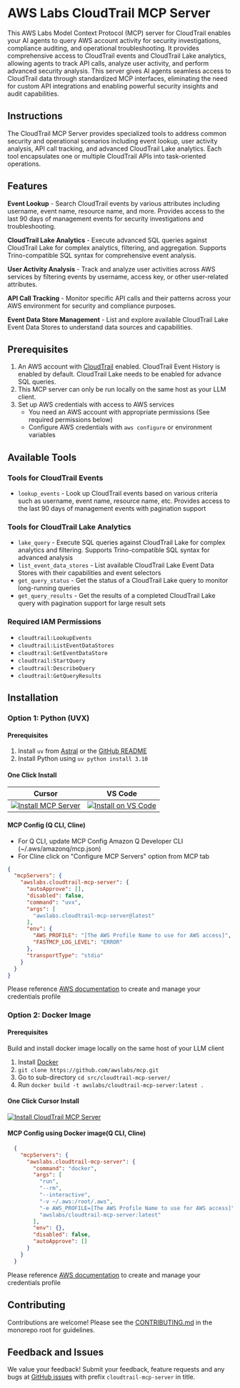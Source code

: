 # AWS Labs CloudTrail MCP Server

This AWS Labs Model Context Protocol (MCP) server for CloudTrail enables your AI agents to query AWS account activity for security investigations, compliance auditing, and operational troubleshooting. It provides comprehensive access to CloudTrail events and CloudTrail Lake analytics, allowing agents to track API calls, analyze user activity, and perform advanced security analysis. This server gives AI agents seamless access to CloudTrail data through standardized MCP interfaces, eliminating the need for custom API integrations and enabling powerful security insights and audit capabilities.

## Instructions

The CloudTrail MCP Server provides specialized tools to address common security and operational scenarios including event lookup, user activity analysis, API call tracking, and advanced CloudTrail Lake analytics. Each tool encapsulates one or multiple CloudTrail APIs into task-oriented operations.

## Features

**Event Lookup** - Search CloudTrail events by various attributes including username, event name, resource name, and more. Provides access to the last 90 days of management events for security investigations and troubleshooting.

**CloudTrail Lake Analytics** - Execute advanced SQL queries against CloudTrail Lake for complex analytics, filtering, and aggregation. Supports Trino-compatible SQL syntax for comprehensive event analysis.

**User Activity Analysis** - Track and analyze user activities across AWS services by filtering events by username, access key, or other user-related attributes.

**API Call Tracking** - Monitor specific API calls and their patterns across your AWS environment for security and compliance purposes.

**Event Data Store Management** - List and explore available CloudTrail Lake Event Data Stores to understand data sources and capabilities.

## Prerequisites
1. An AWS account with [CloudTrail](https://docs.aws.amazon.com/awscloudtrail/latest/userguide/cloudtrail-user-guide.html) enabled. CloudTrail Event History is enabled by default. CloudTrail Lake needs to be enabled for advance SQL queries.
2. This MCP server can only be run locally on the same host as your LLM client.
3. Set up AWS credentials with access to AWS services
   - You need an AWS account with appropriate permissions (See required permissions below)
   - Configure AWS credentials with `aws configure` or environment variables

## Available Tools

### Tools for CloudTrail Events
* `lookup_events` - Look up CloudTrail events based on various criteria such as username, event name, resource name, etc. Provides access to the last 90 days of management events with pagination support

### Tools for CloudTrail Lake Analytics
* `lake_query` - Execute SQL queries against CloudTrail Lake for complex analytics and filtering. Supports Trino-compatible SQL syntax for advanced analysis
* `list_event_data_stores` - List available CloudTrail Lake Event Data Stores with their capabilities and event selectors
* `get_query_status` - Get the status of a CloudTrail Lake query to monitor long-running queries
* `get_query_results` - Get the results of a completed CloudTrail Lake query with pagination support for large result sets

### Required IAM Permissions
* `cloudtrail:LookupEvents`
* `cloudtrail:ListEventDataStores`
* `cloudtrail:GetEventDataStore`
* `cloudtrail:StartQuery`
* `cloudtrail:DescribeQuery`
* `cloudtrail:GetQueryResults`

## Installation

### Option 1: Python (UVX)
#### Prerequisites
1. Install `uv` from [Astral](https://docs.astral.sh/uv/getting-started/installation/) or the [GitHub README](https://github.com/astral-sh/uv#installation)
2. Install Python using `uv python install 3.10`

#### One Click Install

| Cursor | VS Code |
|:------:|:-------:|
| [![Install MCP Server](https://cursor.com/deeplink/mcp-install-light.svg)](https://cursor.com/en/install-mcp?name=awslabs.cloudtrail-mcp-server&config=ewogICAgImF1dG9BcHByb3ZlIjogW10sCiAgICAiZGlzYWJsZWQiOiBmYWxzZSwKICAgICJjb21tYW5kIjogInV2eCBhd3NsYWJzLmNsb3VkdHJhaWwtbWNwLXNlcnZlckBsYXRlc3QiLAogICAgImVudiI6IHsKICAgICAgIkFXU19QUk9GSUxFIjogIltUaGUgQVdTIFByb2ZpbGUgTmFtZSB0byB1c2UgZm9yIEFXUyBhY2Nlc3NdIiwKICAgICAgIkZBU1RNQ1BfTE9HX0xFVkVMIjogIkVSUk9SIgogICAgfSwKICAgICJ0cmFuc3BvcnRUeXBlIjogInN0ZGlvIgp9) | [![Install on VS Code](https://img.shields.io/badge/Install_on-VS_Code-FF9900?style=flat-square&logo=visualstudiocode&logoColor=white)](https://insiders.vscode.dev/redirect/mcp/install?name=CloudTrail%20MCP%20Server&config=%7B%22autoApprove%22%3A%5B%5D%2C%22disabled%22%3Afalse%2C%22command%22%3A%22uvx%22%2C%22args%22%3A%5B%22awslabs.cloudtrail-mcp-server%40latest%22%5D%2C%22env%22%3A%7B%22AWS_PROFILE%22%3A%22%5BThe%20AWS%20Profile%20Name%20to%20use%20for%20AWS%20access%5D%22%2C%22FASTMCP_LOG_LEVEL%22%3A%22ERROR%22%7D%2C%22transportType%22%3A%22stdio%22%7D) |

#### MCP Config (Q CLI, Cline)
* For Q CLI, update MCP Config Amazon Q Developer CLI (~/.aws/amazonq/mcp.json)
* For Cline click on "Configure MCP Servers" option from MCP tab
```json
{
  "mcpServers": {
    "awslabs.cloudtrail-mcp-server": {
      "autoApprove": [],
      "disabled": false,
      "command": "uvx",
      "args": [
        "awslabs.cloudtrail-mcp-server@latest"
      ],
      "env": {
        "AWS_PROFILE": "[The AWS Profile Name to use for AWS access]",
        "FASTMCP_LOG_LEVEL": "ERROR"
      },
      "transportType": "stdio"
    }
  }
}
```

Please reference [AWS documentation](https://docs.aws.amazon.com/cli/v1/userguide/cli-configure-files.html) to create and manage your credentials profile

### Option 2: Docker Image
#### Prerequisites
Build and install docker image locally on the same host of your LLM client
1. Install [Docker](https://docs.docker.com/desktop/)
2. `git clone https://github.com/awslabs/mcp.git`
3. Go to sub-directory `cd src/cloudtrail-mcp-server/`
4. Run `docker build -t awslabs/cloudtrail-mcp-server:latest .`

#### One Click Cursor Install
[![Install CloudTrail MCP Server](https://cursor.com/deeplink/mcp-install-light.svg)](https://www.cursor.com/install-mcp?name=awslabs.cloudtrail-mcp-server&config=ewogICAgICAgICJjb21tYW5kIjogImRvY2tlciIsCiAgICAgICAgImFyZ3MiOiBbCiAgICAgICAgICAicnVuIiwKICAgICAgICAgICItLXJtIiwKICAgICAgICAgICItLWludGVyYWN0aXZlIiwKICAgICAgICAgICItZSBBV1NfUFJPRklMRT1bVGhlIEFXUyBQcm9maWxlIE5hbWVdIiwKICAgICAgICAgICJhd3NsYWJzL2Nsb3VkdHJhaWwtbWNwLXNlcnZlcjpsYXRlc3QiCiAgICAgICAgXSwKICAgICAgICAiZW52Ijoge30sCiAgICAgICAgImRpc2FibGVkIjogZmFsc2UsCiAgICAgICAgImF1dG9BcHByb3ZlIjogW10KfQ==)

#### MCP Config using Docker image(Q CLI, Cline)
```json
  {
    "mcpServers": {
      "awslabs.cloudtrail-mcp-server": {
        "command": "docker",
        "args": [
          "run",
          "--rm",
          "--interactive",
          "-v ~/.aws:/root/.aws",
          "-e AWS_PROFILE=[The AWS Profile Name to use for AWS access]",
          "awslabs/cloudtrail-mcp-server:latest"
        ],
        "env": {},
        "disabled": false,
        "autoApprove": []
      }
    }
  }
```
Please reference [AWS documentation](https://docs.aws.amazon.com/cli/v1/userguide/cli-configure-files.html) to create and manage your credentials profile

## Contributing

Contributions are welcome! Please see the [CONTRIBUTING.md](https://github.com/awslabs/mcp/blob/main/CONTRIBUTING.md) in the monorepo root for guidelines.

## Feedback and Issues

We value your feedback! Submit your feedback, feature requests and any bugs at [GitHub issues](https://github.com/awslabs/mcp/issues) with prefix `cloudtrail-mcp-server` in title.
